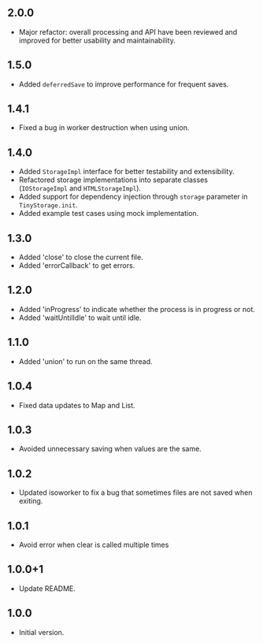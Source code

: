 ## 2.0.0
- Major refactor: overall processing and API have been reviewed and improved for better usability and maintainability.

## 1.5.0
- Added `deferredSave` to improve performance for frequent saves.

## 1.4.1
- Fixed a bug in worker destruction when using union.

## 1.4.0
- Added `StorageImpl` interface for better testability and extensibility.
- Refactored storage implementations into separate classes (`IOStorageImpl` and `HTMLStorageImpl`).
- Added support for dependency injection through `storage` parameter in `TinyStorage.init`.
- Added example test cases using mock implementation.

## 1.3.0
- Added 'close' to close the current file.
- Added 'errorCallback' to get errors.

## 1.2.0
- Added 'inProgress' to indicate whether the process is in progress or not.
- Added 'waitUntilIdle' to wait until idle.

## 1.1.0
- Added 'union' to run on the same thread.

## 1.0.4
- Fixed data updates to Map and List.

## 1.0.3
- Avoided unnecessary saving when values are the same.

## 1.0.2
- Updated isoworker to fix a bug that sometimes files are not saved when exiting.

## 1.0.1
- Avoid error when clear is called multiple times

## 1.0.0+1
- Update README.

## 1.0.0
- Initial version.
